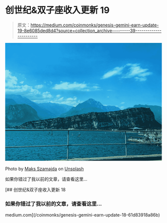 # 创世纪&双子座收入更新 19

> 原文：<https://medium.com/coinmonks/genesis-gemini-earn-update-19-8e6085ded8d4?source=collection_archive---------39----------------------->

![](img/d762c0e3eb8c54e5d38e3d784fbbae39.png)

Photo by [Maks Szamajda](https://unsplash.com/@maksrendergraphics?utm_source=medium&utm_medium=referral) on [Unsplash](https://unsplash.com?utm_source=medium&utm_medium=referral)

如果你错过了我以前的文章，请查看这里…

[](/coinmonks/genesis-gemini-earn-update-18-61d83918a86b) [## 创世纪&双子座收入更新 18

### 如果你错过了我以前的文章，请查看这里…

medium.com](/coinmonks/genesis-gemini-earn-update-18-61d83918a86b)